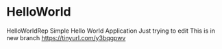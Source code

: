 # HelloWorld
HelloWorldRep
Simple Hello World Application
Just trying to edit
This is in new branch
https://tinyurl.com/y3bqgpwv
